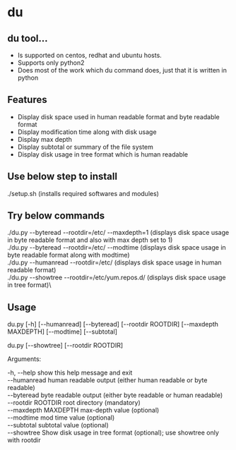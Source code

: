 # du

## du tool...
* Is supported on centos, redhat and ubuntu hosts.
* Supports only python2
* Does most of the work which du command does, just that it is written in python

## Features
* Display disk space used in human readable format and byte readable format
* Display modification time along with disk usage
* Display max depth
* Display subtotal or summary of the file system
* Display disk usage in tree format which is human readable

## Use below step to install

./setup.sh (installs required softwares and modules)

## Try below commands
./du.py --byteread --rootdir=/etc/ --maxdepth=1 (displays disk space usage in byte readable format and also with max depth set to 1) \
./du.py --byteread --rootdir=/etc/ --modtime (displays disk space usage in byte readable format along with modtime)\
./du.py --humanread --rootdir=/etc/ (displays disk space usage in human readable format)\
./du.py --showtree --rootdir=/etc/yum.repos.d/ (displays disk space usage in tree format)\

## Usage
 
du.py [-h] [--humanread] [--byteread] [--rootdir ROOTDIR]
             [--maxdepth MAXDEPTH] [--modtime] [--subtotal] 

du.py [--showtree] [--rootdir ROOTDIR]

Arguments:

  -h, --help           show this help message and exit  
  --humanread          human readable output (either human readable or byte
                       readable)                       
  --byteread           byte readable output (either byte readable or human
                       readable)                       
  --rootdir ROOTDIR    root directory (mandatory)  
  --maxdepth MAXDEPTH  max-depth value (optional)  
  --modtime            mod time value (optional)  
  --subtotal           subtotal value (optional)  
  --showtree           Show disk usage in tree format (optional); use showtree
                       only with rootdir
